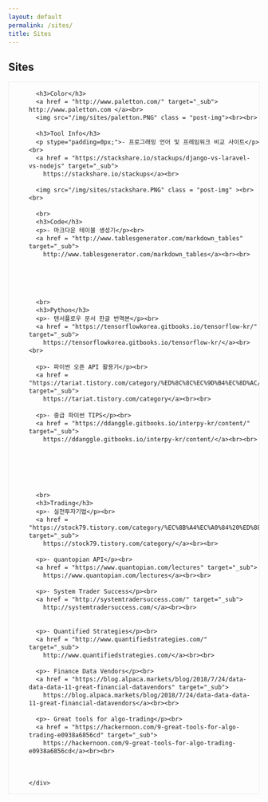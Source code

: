 ```yaml
---
layout: default
permalink: /sites/
title: Sites
---
```




<!-- Slider Start -->
<section id="tags-header">
  <div class="container">
    <div class="row">
      <div class="col-md-12">
        <div class="block">
          <h1 class="animated fadeInUp home-title">Sites</h1>
        </div>
      </div>
    </div>
  </div>
</section>


<div class="post">
  <!-- Wrapper Start -->
  <section id="intro" style="border: 1px dotted #ddd;">
    <div style="padding-left: 40px;">

      <h3>Color</h3>
      <a href = "http://www.paletton.com/" target="_sub"> http://www.paletton.com </a><br>
      <img src="/img/sites/paletton.PNG" class = "post-img"><br><br>

      <h3>Tool Info</h3>
      <p stype="padding=0px;">- 프로그래밍 언어 및 프레임워크 비교 사이트</p><br>
      <a href = "https://stackshare.io/stackups/django-vs-laravel-vs-nodejs" target="_sub">
        https://stackshare.io/stackups</a><br>

      <img src="/img/sites/stackshare.PNG" class = "post-img" ><br><br>

      <br>
      <h3>Code</h3>
      <p>- 마크다운 테이블 생성기</p><br>
      <a href = "http://www.tablesgenerator.com/markdown_tables" target="_sub">
        http://www.tablesgenerator.com/markdown_tables</a><br><br>





      <br>
      <h3>Python</h3>
      <p>- 텐서플로우 문서 한글 번역본</p><br>
      <a href = "https://tensorflowkorea.gitbooks.io/tensorflow-kr/" target="_sub">
        https://tensorflowkorea.gitbooks.io/tensorflow-kr/</a><br><br>

      <p>- 파이썬 오픈 API 활용기</p><br>
      <a href = "https://tariat.tistory.com/category/%ED%8C%8C%EC%9D%B4%EC%8D%AC/%EC%98%A4%ED%94%88%20API%20%ED%99%9C%EC%9A%A9%EA%B8%B0" target="_sub">
        https://tariat.tistory.com/category</a><br><br>

      <p>- 중급 파이썬 TIPS</p><br>
      <a href = "https://ddanggle.gitbooks.io/interpy-kr/content/" target="_sub">
        https://ddanggle.gitbooks.io/interpy-kr/content/</a><br><br>






      <br>
      <h3>Trading</h3>
      <p>- 실전투자기법</p><br>
      <a href = "https://stock79.tistory.com/category/%EC%8B%A4%EC%A0%84%20%ED%88%AC%EC%9E%90%20%EA%B8%B0%EB%B2%95" target="_sub">
        https://stock79.tistory.com/category/</a><br><br>

      <p>- quantopian API</p><br>
      <a href = "https://www.quantopian.com/lectures" target="_sub">
        https://www.quantopian.com/lectures</a><br><br>

      <p>- System Trader Success</p><br>
      <a href = "http://systemtradersuccess.com/" target="_sub">
        http://systemtradersuccess.com/</a><br><br>


      <p>- Quantified Strategies</p><br>
      <a href = "http://www.quantifiedstrategies.com/" target="_sub">
        http://www.quantifiedstrategies.com/</a><br><br>            

      <p>- Finance Data Vendors</p><br>
      <a href = "https://blog.alpaca.markets/blog/2018/7/24/data-data-data-11-great-financial-datavendors" target="_sub">
        https://blog.alpaca.markets/blog/2018/7/24/data-data-data-11-great-financial-datavendors</a><br><br>            

      <p>- Great tools for algo-trading</p><br>
      <a href = "https://hackernoon.com/9-great-tools-for-algo-trading-e0938a6856cd" target="_sub">
        https://hackernoon.com/9-great-tools-for-algo-trading-e0938a6856cd</a><br><br>   



    </div>
  </section>
</div>
